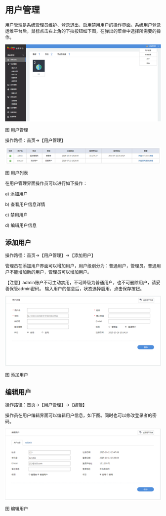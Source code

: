 # 用户管理

用户管理是系统管理员维护、登录退出、启用禁用用户的操作界面。系统用户登录运维平台后，鼠标点击右上角的下拉按钮如下图，在弹出的菜单中选择所需要的操作。

![](/articles/devops/2-/images/image4.png)

图 用户管理

操作路径：首页->【用户管理】

![](/articles/devops/2-/images/image5.png)

图 用户列表

在用户管理界面操作员可以进行如下操作：

a)	添加用户

b)	查看用户信息详情

c)	禁用用户

d)	编辑用户信息

## 添加用户

操作路径：首页->【用户管理】->【添加用户】

管理员在添加用户界面可以增加用户，用户级别分为：普通用户，管理员。普通用户不能增加新的用户，管理员可以增加用户。

【注意】admin账户不可主动禁用，不可降级为普通用户，也不可删除用户，请妥善保管admin密码。
输入用户的信息后，状态选择启用，点击保存按钮。

![](/articles/devops/2-/images/image6.png) 

图 添加用户

## 编辑用户

操作路径：首页->【用户管理】->【编辑】

操作员在用户编辑界面可以编辑用户信息，如下图。同时也可以修改登录者的密码。
 
![](/articles/devops/2-/images/image7.png)
  
图 编辑用户

